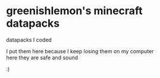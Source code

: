# greenishlemon's minecraft datapacks
datapacks I coded

I put them here because I keep losing them on my computer\
here they are safe and sound

:)
